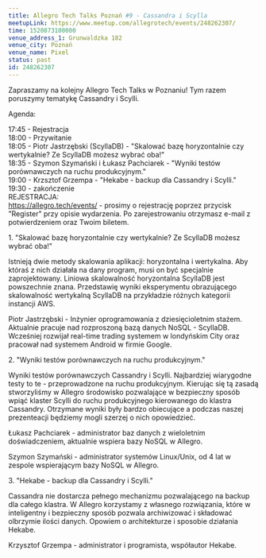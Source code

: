 ```yaml
---
title: Allegro Tech Talks Poznań #9 - Cassandra i Scylla
meetupLink: https://www.meetup.com/allegrotech/events/248262307/
time: 1520873100000
venue_address_1: Grunwaldzka 182
venue_city: Poznań
venue_name: Pixel 
status: past
id: 248262307
---
```


<p>Zapraszamy na kolejny Allegro Tech Talks w Poznaniu! Tym razem poruszymy tematykę Cassandry i Scylli.</p>
<p>Agenda:</p>
<p>17:45 - Rejestracja
  <br/>18:00 - Przywitanie
  <br/>18:05 - Piotr Jastrzębski (ScyllaDB) - "Skalować bazę horyzontalnie czy wertykalnie? Ze ScyllaDB możesz wybrać oba!"
  <br/>18:35 - Szymon Szymański i Łukasz Pachciarek - "Wyniki testów porównawczych na ruchu produkcyjnym."
  <br/>19:00 - Krzsztof Grzempa - "Hekabe - backup dla Cassandry i Scylli."
  <br/>19:30 - zakończenie
  <br/>REJESTRACJA:
  <br/>
  <a href="https://allegro.tech/events/" class="linkified">https://allegro.tech/events/</a> - prosimy o rejestrację poprzez przycisk "Register" przy opisie wydarzenia. Po zarejestrowaniu otrzymasz e-mail z potwierdzeniem oraz Twoim biletem.</p>
<p>1. "Skalować bazę horyzontalnie czy wertykalnie? Ze ScyllaDB możesz wybrać oba!"</p>
<p>Istnieją dwie metody skalowania aplikacji: horyzontalna i wertykalna. Aby któraś z nich działała na dany program, musi on być specjalnie zaprojektowany. Liniowa skalowalność horyzontalna ScyllaDB jest powszechnie znana. Przedstawię wyniki eksperymentu
  obrazującego skalowalność wertykalną ScyllaDB na przykładzie różnych kategorii instancji AWS.</p>
<p>Piotr Jastrzębski - Inżynier oprogramowania z dziesięcioletnim stażem. Aktualnie pracuje nad rozproszoną bazą danych NoSQL - ScyllaDB. Wcześniej rozwijał real-time trading systemem w londyńskim City oraz pracował nad systemem Android w firmie Google.</p>
<p>2. "Wyniki testów porównawczych na ruchu produkcyjnym."</p>
<p>Wyniki testów porównawczych Cassandry i Scylli. Najbardziej wiarygodne testy to te - przeprowadzone na ruchu produkcyjnym. Kierując się tą zasadą stworzyliśmy w Allegro środowisko pozwalające w bezpieczny sposób wpiąć klaster Scylli do ruchu produkcyjnego
  kierowanego do klastra Cassandry. Otrzymane wyniki były bardzo obiecujące a podczas naszej prezenteacji będziemy mogli szerzej o nich opowiedzieć.</p>
<p>Łukasz Pachciarek - administrator baz danych z wieloletnim doświadczeniem, aktualnie wspiera bazy NoSQL w Allegro.</p>
<p>Szymon Szymański - administrator systemów Linux/Unix, od 4 lat w zespole wspierającym bazy NoSQL w Allegro.</p>
<p>3. "Hekabe - backup dla Cassandry i Scylli."</p>
<p>Cassandra nie dostarcza pełnego mechanizmu pozwalającego na backup dla całego klastra. W Allegro korzystamy z własnego rozwiązania, które w inteligentny i bezpieczny sposób pozwala archiwizować i składować olbrzymie ilości danych. Opowiem o architekturze
  i sposobie działania Hekabe.</p>
<p>Krzysztof Grzempa - administrator i programista, współautor Hekabe.</p>
